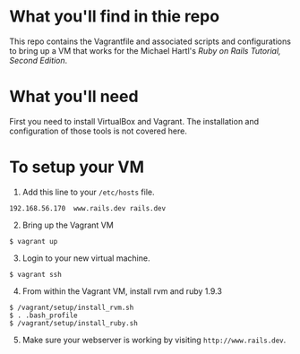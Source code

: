 # What you'll find in thie repo
This repo contains the Vagrantfile and associated scripts and configurations to bring up a VM that works for the Michael Hartl's _Ruby on Rails Tutorial, Second Edition_.

# What you'll need
First you need to install VirtualBox and Vagrant.  The installation and configuration of those tools is not covered here.

# To setup your VM
1) Add this line to your `/etc/hosts` file.

```
192.168.56.170  www.rails.dev rails.dev
```

2) Bring up the Vagrant VM

```
$ vagrant up
```

3) Login to your new virtual machine.

```
$ vagrant ssh
```

4) From within the Vagrant VM, install rvm and ruby 1.9.3

```
$ /vagrant/setup/install_rvm.sh
$ . .bash_profile
$ /vagrant/setup/install_ruby.sh
```

5) Make sure your webserver is working by visiting `http://www.rails.dev`.